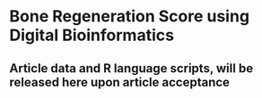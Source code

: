 # Bone Regeneration Score using Digital Bioinformatics

## Article data and R language scripts, will be released here upon article acceptance
